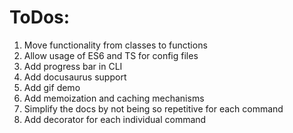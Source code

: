 # ToDos:

1. Move functionality from classes to functions
2. Allow usage of ES6 and TS for config files
3. Add progress bar in CLI
4. Add docusaurus support
5. Add gif demo
6. Add memoization and caching mechanisms
7. Simplify the docs by not being so repetitive for each command
8. Add decorator for each individual command
